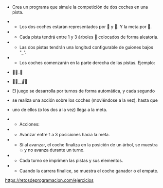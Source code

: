 -   Crea un programa que simule la competición de dos coches en una pista.
-   -   Los dos coches estarán representados por 🚙 y 🚗. Y la meta por 🏁.
-   -   Cada pista tendrá entre 1 y 3 árboles 🌲 colocados de forma aleatoria.
-   -   Las dos pistas tendrán una longitud configurable de guiones bajos "_".
-   -   Los coches comenzarán en la parte derecha de las pistas. Ejemplo:
-   🏁__🌲___🚙
-   🏁🌲___🌲_🚗

-   El juego se desarrolla por turnos de forma automática, y cada segundo
-   se realiza una acción sobre los coches (moviéndose a la vez), hasta que
-   uno de ellos (o los dos a la vez) llega a la meta.
-   -   Acciones:
-   -   Avanzar entre 1 a 3 posiciones hacia la meta.
-   -   Si al avanzar, el coche finaliza en la posición de un árbol, se muestra 💥 y no avanza durante un turno.
-   -   Cada turno se imprimen las pistas y sus elementos.
-   -   Cuando la carrera finalice, se muestra el coche ganador o el empate.


https://retosdeprogramacion.com/ejercicios
